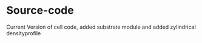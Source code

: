 # Source-code
Current Version of cell code,
added substrate module and added zylindrical densityprofile
